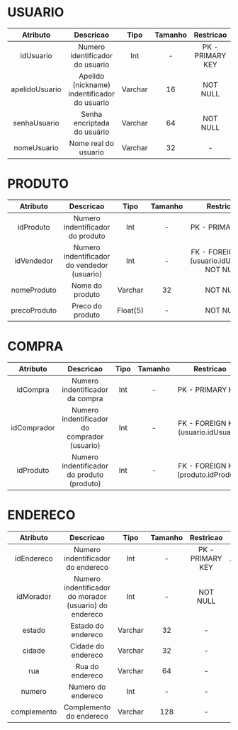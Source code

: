
# USUARIO
|Atributo|Descricao|Tipo|Tamanho|Restricao|ATRIBUTOS|
|:-:|:-:|:-:|:-:|:-:|:-:|
|idUsuario|Numero identificador do usuario|Int|-|PK - PRIMARY KEY|AUTO_INCREMENT|
|apelidoUsuario|Apelido (nickname) indentificador do usuario|Varchar|16|NOT NULL|-
|senhaUsuario| Senha encriptada do usuário|Varchar|64|NOT NULL|-
|nomeUsuario| Nome real do usuario|Varchar|32|-|-|

# PRODUTO
|Atributo|Descricao|Tipo|Tamanho|Restricao|ATRIBUTOS|
|:-:|:-:|:-:|:-:|:-:|:-:|
|idProduto|Numero indentificador do produto|Int|-|PK - PRIMARY KEY| AUTO_INCREMENT
|idVendedor|Numero indentificador do vendedor (usuario) | Int | - | FK - FOREIGN KEY (usuario.idUsuario), NOT NULL| -
|nomeProduto|Nome do produto|Varchar|32|NOT NULL|-|
|precoProduto|Preco do produto|Float(5)|-|NOT NULL|-

# COMPRA
|Atributo|Descricao|Tipo|Tamanho|Restricao|ATRIBUTOS|
|:-:|:-:|:-:|:-:|:-:|:-:|
|idCompra|Numero indentificador da compra|Int|-|PK - PRIMARY KEY| AUTO_INCREMENT
|idComprador|Numero indentificador do comprador (usuario)|Int|-|FK - FOREIGN KEY (usuario.idUsuario)|-
|idProduto|Numero indentificador do produto (produto)|Int|-|FK - FOREIGN KEY (produto.idProduto)|-

# ENDERECO
|Atributo|Descricao|Tipo|Tamanho|Restricao|ATRIBUTOS|
|:-:|:-:|:-:|:-:|:-:|:-:|
|idEndereco|Numero indentificador do endereco|Int|-|PK - PRIMARY KEY| AUTO_INCREMENT
|idMorador|Numero indentificador do morador (usuario) do endereco|Int| -|NOT NULL|-
|estado|Estado do endereco|Varchar|32|-|-
|cidade|Cidade do endereco|Varchar|32|-|-
|rua|Rua do endereco|Varchar|64|-|-
|numero|Numero do endereco|Int|-|-|-
|complemento|Complemento do endereco|Varchar|128|-|-
